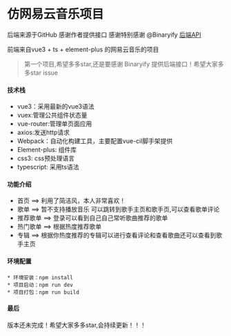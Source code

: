 # 仿网易云音乐项目

后端来源于GitHub
感谢作者提供接口
感谢特别感谢 @Binaryify [后端API](https://github.com/Binaryify/NeteaseCloudMusicApi)

前端来自vue3 + ts + element-plus 的网易云音乐的项目

> 第一个项目,希望多多star,还是要感谢 Binaryify 提供后端接口！希望大家多多star issue

#### 技术栈

* vue3：采用最新的vue3语法
* vuex:管理公共组件状态量
* vue-router:管理单页面应用
* axios:发送http请求
* Webpack：自动化构建工具，主要配置vue-cil脚手架提供
* Element-plus: 组件库
* css3: css预处理语言
* typescript: 采用ts语法

#### 功能介绍

* 首页 ==> 利用了简洁风，本人非常喜欢！
* 歌单 ==> 暂不支持播放音乐 可以跳转到歌手主页和歌手页,可以查看歌单评论
* 推荐歌单 ==> 登录可以看到自己自己常听歌曲推荐的歌单
* 热门歌单 ==> 根据热度推荐歌单 
* 专辑 ==> 根据你热度推荐的专辑可以进行查看评论和查看歌曲还可以查看到歌手主页

#### 环境配置

``` 
* 环境安装：npm install
* 项目启动：npm run dev
* 项目打包：npm run build
```

#### 最后

版本还未完成！希望大家多多star,会持续更新！！！
